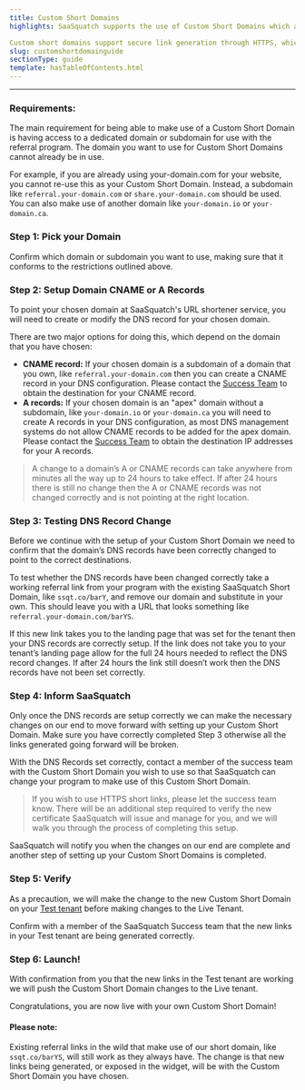 ```yaml
---
title: Custom Short Domains
highlights: SaaSquatch supports the use of Custom Short Domains which allow you to change the format of the referral links shared by your users. Instead of the standard link format `ssqt.co/barYS` you can create your own `referral.your-domain.com/barYS`.

Custom short domains support secure link generation through HTTPS, which requires an HTTPS certificate. SaaSquatch will automatically issue and manage this certificate for you.
slug: customshortdomainguide
sectionType: guide
template: hasTableOfContents.html
---
```



* * *

### Requirements:

The main requirement for being able to make use of a Custom Short Domain is having access to a dedicated domain or subdomain for use with the referral program. The domain you want to use for Custom Short Domains cannot already be in use.

For example, if you are already using your-domain.com for your website, you cannot re-use this as your Custom Short Domain. Instead, a subdomain like `referral.your-domain.com` or `share.your-domain.com` should be used. You can also make use of another domain like `your-domain.io` or `your-domain.ca`.

### Step 1: Pick your Domain
Confirm which domain or subdomain you want to use, making sure that it conforms to the restrictions outlined above.

### Step 2: Setup Domain CNAME or A Records
To point your chosen domain at SaaSquatch's URL shortener service, you will need to create or modify the DNS record for your chosen domain.

There are two major options for doing this, which depend on the domain that you have chosen:
- **CNAME record:** If your chosen domain is a subdomain of a domain that you own, like `referral.your-domain.com` then you can create a CNAME record in your DNS configuration. Please contact the [Success Team](mailto:success@referralsaasquatch.com) to obtain the destination for your CNAME record.
- **A records:** If your chosen domain is an "apex" domain without a subdomain, like `your-domain.io` or `your-domain.ca` you will need to create A records in your DNS configuration, as most DNS management systems do not allow CNAME records to be added for the apex domain. Please contact the [Success Team](mailto:success@referralsaasquatch.com) to obtain the destination IP addresses for your A records.

> A change to a domain’s A or CNAME records can take anywhere from minutes all the way up to 24 hours to take effect. If after 24 hours there is still no change then the A or CNAME records was not changed correctly and is not pointing at the right location.

### Step 3: Testing DNS Record Change
Before we continue with the setup of your Custom Short Domain we need to confirm that the domain’s DNS records have been correctly changed to point to the correct destinations.

To test whether the DNS records have been changed correctly take a working referral link from your program with the existing SaaSquatch Short Domain, like `ssqt.co/barY`, and remove our domain and substitute in your own. This should leave you with a URL that looks something like `referral.your-domain.com/barYS`.

If this new link takes you to the landing page that was set for the tenant then your DNS records are correctly setup. If the link does not take you to your tenant’s landing page allow for the full 24 hours needed to reflect the DNS record changes. If after 24 hours the link still doesn’t work then the DNS records have not been set correctly.

### Step 4: Inform SaaSquatch
Only once the DNS records are setup correctly we can make the necessary changes on our end to move forward with setting up your Custom Short Domain. Make sure you have correctly completed Step 3 otherwise all the links generated going forward will be broken.

With the DNS Records set correctly, contact a member of the success team with the Custom Short Domain you wish to use so that SaaSquatch can change your program to make use of this Custom Short Domain.

> If you wish to use HTTPS short links, please let the success team know. There will be an additional step required to verify the new certificate SaaSquatch will issue and manage for you, and we will walk you through the process of completing this setup.

SaaSquatch will notify you when the changes on our end are complete and another step of setting up your Custom Short Domains is completed.

### Step 5: Verify

As a precaution, we will make the change to the new Custom Short Domain on your [Test tenant](/success/using-referral-saasquatch/#test-vs-live) before making changes to the Live Tenant.

Confirm with a member of the SaaSquatch Success team that the new links in your Test tenant are being generated correctly.

### Step 6: Launch!
With confirmation from you that the new links in the Test tenant are working we will push the Custom Short Domain changes to the Live tenant.

Congratulations, you are now live with your own Custom Short Domain!

#### Please note:

Existing referral links in the wild that make use of our short domain, like `ssqt.co/barYS`, will still work as they always have. The change is that new links being generated, or exposed in the widget, will be with the Custom Short Domain you have chosen.
